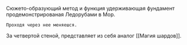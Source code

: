 Сюжето-образующий метод и функция удерживающая фундамент продемонстрированая Ледорубами в Мор.

```
Проходя через нее меняешся.
```

За четвертой стеной, представляет из себя аналог [[Магия шардов]].